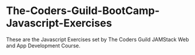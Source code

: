 # The-Coders-Guild-BootCamp-Javascript-Exercises
These are the Javascript Exercises set by The Coders Guild JAMStack Web and App Development Course.
